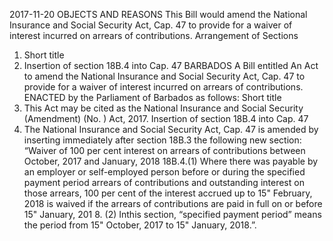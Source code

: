 2017-11-20
OBJECTS AND REASONS
This Bill would amend the National Insurance and Social Security Act, Cap. 47 to provide for a waiver of interest incurred on arrears of contributions.
Arrangement of Sections
1. Short title
2. Insertion of section 18B.4 into Cap. 47
BARBADOS
A Bill entitled
An Act to amend the National Insurance and Social Security Act, Cap. 47 to provide for a waiver of interest incurred on arrears of contributions.
ENACTED by the Parliament of Barbados as follows:
Short title
1. This Act may be cited as the National Insurance and Social Security (Amendment) (No. ) Act, 2017.
Insertion of section 18B.4 into Cap. 47
2. The National Insurance and Social Security Act, Cap. 47 is amended by inserting immediately after section 18B.3 the following new section:
“Waiver of 100 per cent interest on arrears of contributions between October, 2017 and January, 2018
18B.4.(1) Where there was payable by an employer or self-employed person before or during the specified payment period arrears of contributions and outstanding interest on those arrears, 100 per cent of the interest accrued up to 15" February, 2018 is waived if the arrears of contributions are paid in full on or before 15" January, 201 8.
(2) Inthis section, “specified payment period” means the period from
15" October, 2017 to 15" January, 2018.”.
